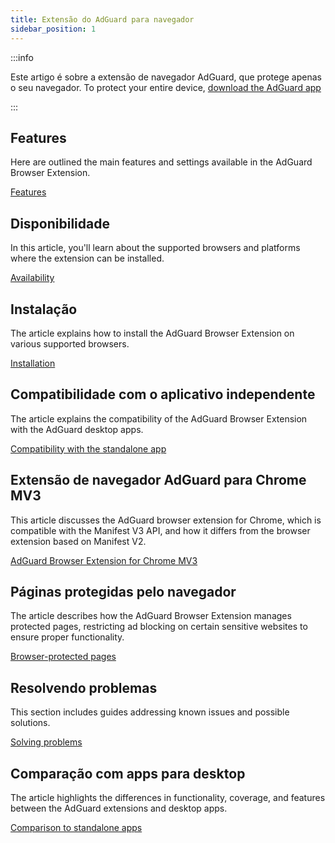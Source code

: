 ```yaml
---
title: Extensão do AdGuard para navegador
sidebar_position: 1
---
```


:::info

Este artigo é sobre a extensão de navegador AdGuard, que protege apenas o seu navegador. To protect your entire device, [download the AdGuard app](https://adguard.com/download.html?auto=true)

:::

## Features

Here are outlined the main features and settings available in the AdGuard Browser Extension.

[Features](/adguard-browser-extension/features)

## Disponibilidade

In this article, you'll learn about the supported browsers and platforms where the extension can be installed.

[Availability](/adguard-browser-extension/availability)

## Instalação

The article explains how to install the AdGuard Browser Extension on various supported browsers.

[Installation](/adguard-browser-extension/installation)

## Compatibilidade com o aplicativo independente

The article explains the compatibility of the AdGuard Browser Extension with the AdGuard desktop apps.

[Compatibility with the standalone app](/adguard-browser-extension/compatibility)

## Extensão de navegador AdGuard para Chrome MV3

This article discusses the AdGuard browser extension for Chrome, which is compatible with the Manifest V3 API, and how it differs from the browser extension based on Manifest V2.

[AdGuard Browser Extension for Chrome MV3](/adguard-browser-extension/mv3-version/)

## Páginas protegidas pelo navegador

The article describes how the AdGuard Browser Extension manages protected pages, restricting ad blocking on certain sensitive websites to ensure proper functionality.

[Browser-protected pages](/adguard-browser-extension/protected-pages)

## Resolvendo problemas

This section includes guides addressing known issues and possible solutions.

[Solving problems](/adguard-browser-extension/solving-problems)

## Comparação com apps para desktop

The article highlights the differences in functionality, coverage, and features between the AdGuard extensions and desktop apps.

[Comparison to standalone apps](/adguard-browser-extension/comparison-standalone)
